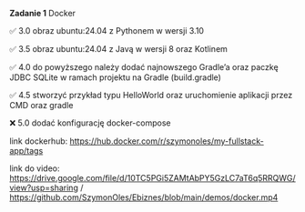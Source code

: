 **Zadanie 1** Docker

:white_check_mark: 3.0 obraz ubuntu:24.04 z Pythonem w wersji 3.10

:white_check_mark: 3.5 obraz ubuntu:24.04 z Javą w wersji 8 oraz Kotlinem

:white_check_mark: 4.0 do powyższego należy dodać najnowszego Gradle’a oraz paczkę JDBC SQLite w ramach projektu na Gradle (build.gradle)

:white_check_mark: 4.5 stworzyć przykład typu HelloWorld oraz uruchomienie aplikacji przez CMD oraz gradle

:x: 5.0 dodać konfigurację docker-compose

link dockerhub: https://hub.docker.com/r/szymonoles/my-fullstack-app/tags

link do video: https://drive.google.com/file/d/10TC5PGi5ZAMtAbPY5GzLC7aT6q5RRQWG/view?usp=sharing / https://github.com/SzymonOles/Ebiznes/blob/main/demos/docker.mp4